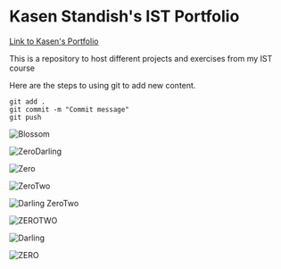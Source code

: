 # Kasen Standish's IST Portfolio

[Link to Kasen's Portfolio](https://github.com/DarlingDuck/ist-portfolio-Kasen)

This is a repository to host different projects and exercises from my IST course

Here are the steps to using git to add new content.

```
git add .
git commit -m "Commit message"
git push
```

![Blossom](https://facts.net/wp-content/uploads/2023/09/23-facts-about-blossom-the-powerpuff-girls-1694159159.jpg)

![ZeroDarling](http://t2.gstatic.com/images?q=tbn:ANd9GcQVG1qRK2cX8mhSCxzMzNSsDplEWS1FlZR_jGVAdovQ9e8QrsqZDlxXngVssOQzGIaokZxq0A)

![Zero](https://static.wikia.nocookie.net/darling-in-the-franxx/images/2/2a/Episode_7.png/revision/latest/scale-to-width-down/1024?cb=20180224195520)

![ZeroTwo](https://encrypted-tbn0.gstatic.com/images?q=tbn:ANd9GcTJbr7_N_9MF5H49ZoX3JIL1pCPpBvuWC-5RifDnMyEwqUy4YBpMeohMSbIiGJWjECWAgs&usqp=CAU)

![Darling ZeroTwo](https://upload.wikimedia.org/wikipedia/en/7/71/Franxx_Zero_Two.jpg)

![ZEROTWO](https://encrypted-tbn0.gstatic.com/images?q=tbn:ANd9GcQkyyQQdrsiJ4ZY45SrV-3YHbmcTVScql4igg&usqp=CAU)

![Darling](https://pbs.twimg.com/media/FccwmMUakAESSRN.jpg:large)

![ZERO](https://cdn.myanimelist.net/images/characters/10/352557.webp)
